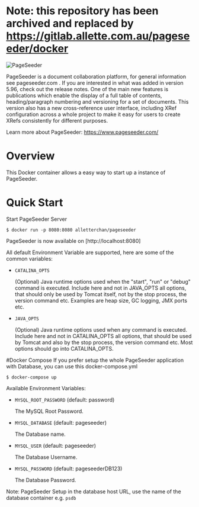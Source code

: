 # Note: this repository has been archived and replaced by https://gitlab.allette.com.au/pageseeder/docker
![PageSeeder](https://www.pageseeder.com/thumbnail/images/pagseeder_web.jpg)

PageSeeder is a document collaboration platform, for general information see pageseeder.com . If you are interested in what was added in version 5.96, check out the release notes. One of the main new features is publications which enable the display of a full table of contents, heading/paragraph numbering and versioning for a set of documents. This version also has a new cross-reference user interface, including XRef configuration across a whole project to make it easy for users to create XRefs consistently for different purposes.

Learn more about PageSeeder: <https://www.pageseeder.com/>
# Overview
This Docker container allows a easy way to start up a instance of PageSeeder. 

# Quick Start

Start PageSeeder Server

    $ docker run -p 8080:8080 alletterchan/pageseeder 
    
PageSeeder is now available on [http://localhost:8080]

All default Environment Variable are supported, here are some of the common variables:

* `CATALINA_OPTS`   

    (Optional) Java runtime options used when the "start", "run" or "debug" command is executed. Include here and not in JAVA_OPTS all options, that should only be used by Tomcat itself, not by the stop process, the version command etc. Examples are heap size, GC logging, JMX ports etc.    
   
* `JAVA_OPTS`
       
    (Optional) Java runtime options used when any command is executed. Include here and not in CATALINA_OPTS all options, that should be used by Tomcat and also by the stop process, the version command etc. Most options should go into CATALINA_OPTS.

#Docker Compose
If you prefer setup the whole PageSeeder application with Database, you can use this docker-compose.yml

    $ docker-compose up
    
Available Environment Variables:

* `MYSQL_ROOT_PASSWORD` (default: password)

   The MySQL Root Password.

* `MYSQL_DATABASE` (default: pageseeder)

   The Database name.
       
* `MYSQL_USER` (default: pageseeder)
   
   The Database Username.    

* `MYSQL_PASSWORD` (default: pageseederDB123)
      
   The Database Password.    

Note: PageSeeder Setup
in the database host URL, use the name of the database container e.g. `psdb`
